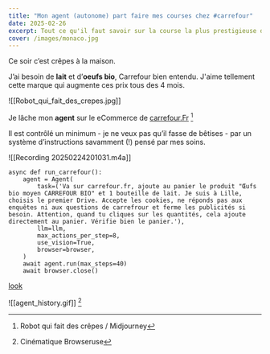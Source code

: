 ```yaml
---
title: "Mon agent (autonome) part faire mes courses chez #carrefour"
date: 2025-02-26
excerpt: Tout ce qu'il faut savoir sur la course la plus prestigieuse du calendrier F1
cover: /images/monaco.jpg
---
```


Ce soir c’est crêpes à la maison.  

J’ai besoin de **lait** et d’**oeufs bio**, Carrefour bien entendu. J'aime tellement cette marque qui augmente ces prix tous des 4 mois.

![[Robot_qui_fait_des_crepes.jpg]]

Je lâche mon **agent** sur le eCommerce de [carrefour.Fr](https://carrefour.fr) [^1] 

Il est contrôlé un minimum - je ne veux pas qu’il fasse de bêtises - par un système d’instructions savamment (!) pensé par mes soins.


![[Recording 20250224201031.m4a]]



```
async def run_carrefour():
	agent = Agent(
		task=('Va sur carrefour.fr, ajoute au panier le produit "Œufs bio moyen CARREFOUR BIO" et 1 bouteille de lait. Je suis à Lille, choisis le premier Drive. Accepte les cookies, ne réponds pas aux enquêtes ni aux questions de carrefrour et ferme les publicités si besoin. Attention, quand tu cliques sur les quantités, cela ajoute directement au panier. Vérifie bien le panier.'),
		llm=llm,
		max_actions_per_step=8,
		use_vision=True,
		browser=browser,
	)
	await agent.run(max_steps=40)
	await browser.close()
```



[look](https://www.youtube.com/watch?v=TvqlGgS0aJw)



![[agent_history.gif]]
[^2]





[^1]: Robot qui fait des crêpes / Midjourney
[^2]: Cinématique Browseruse
